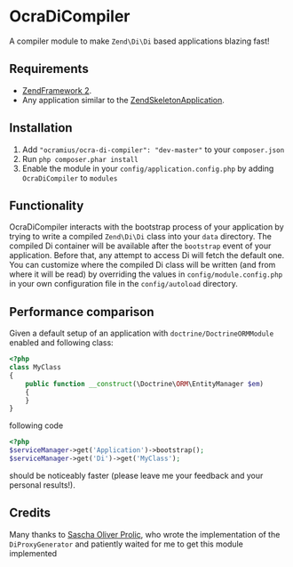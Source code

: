 # OcraDiCompiler

A compiler module to make `Zend\Di\Di` based applications blazing fast!

## Requirements

 -  [ZendFramework 2](https://github.com/zendframework/zf2).
 -  Any application similar to the
    [ZendSkeletonApplication](https://github.com/zendframework/ZendSkeletonApplication).

## Installation

 1.  Add `"ocramius/ocra-di-compiler": "dev-master"` to your `composer.json`
 2.  Run `php composer.phar install`
 3.  Enable the module in your `config/application.config.php` by adding `OcraDiCompiler` to `modules`

## Functionality

OcraDiCompiler interacts with the bootstrap process of your application by trying to write a compiled `Zend\Di\Di` class
into your `data` directory.
The compiled Di container will be available after the `bootstrap` event of your application. Before that, any attempt
to access Di will fetch the default one.
You can customize where the compiled Di class will be written (and from where it will be read) by overriding the values
in `config/module.config.php` in your own configuration file in the `config/autoload` directory.

## Performance comparison

Given a default setup of an application with `doctrine/DoctrineORMModule` enabled and following class:

```php
<?php
class MyClass
{
    public function __construct(\Doctrine\ORM\EntityManager $em)
    {
    }
}
```

following code

```php
<?php
$serviceManager->get('Application')->bootstrap();
$serviceManager->get('Di')->get('MyClass');
```

should be noticeably faster (please leave me your feedback and your personal results!).

## Credits

Many thanks to [Sascha Oliver Prolic](https://github.com/prolic/), who wrote the implementation of the `DiProxyGenerator`
and patiently waited for me to get this module implemented